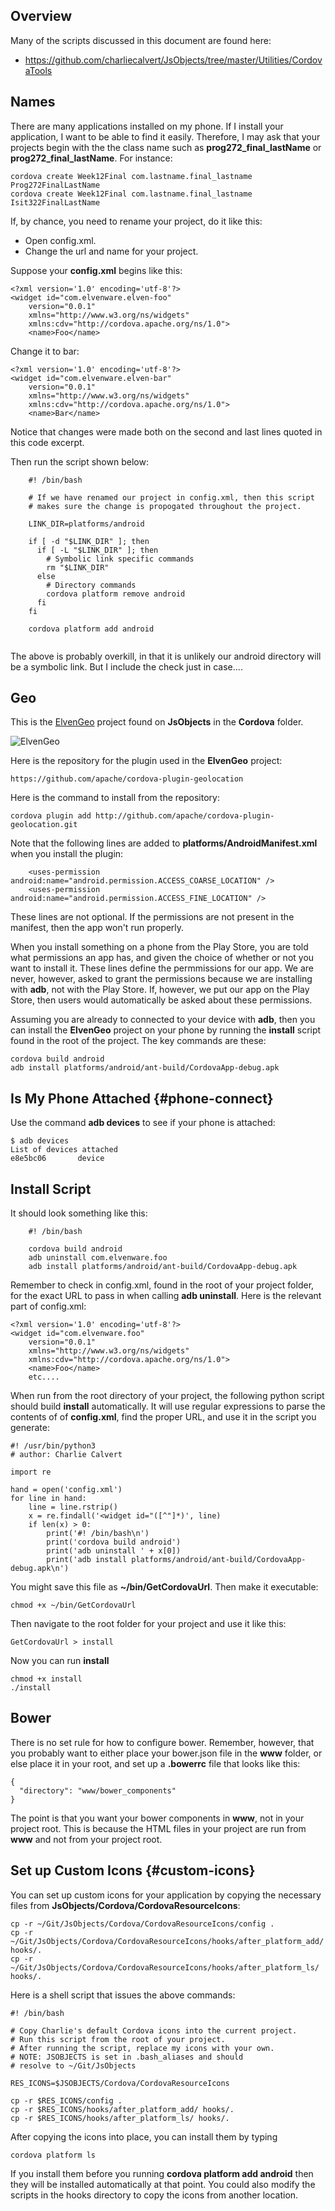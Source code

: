 ## Overview

Many of the scripts discussed in this document are found here:

- <https://github.com/charliecalvert/JsObjects/tree/master/Utilities/CordovaTools>

## Names

There are many applications installed on my phone. If I install your application,
I want to be able to find it easily. Therefore, I may ask that your projects begin 
with the the class name such as **prog272_final_lastName** or **prog272_final_lastName**. For instance:

    cordova create Week12Final com.lastname.final_lastname Prog272FinalLastName
    cordova create Week12Final com.lastname.final_lastname Isit322FinalLastName
    
If, by chance, you need to rename your project, do it like this:

- Open config.xml. 
- Change the url and name for your project. 

Suppose your **config.xml** begins like this:

```
<?xml version='1.0' encoding='utf-8'?>
<widget id="com.elvenware.elven-foo" 
    version="0.0.1" 
    xmlns="http://www.w3.org/ns/widgets" 
    xmlns:cdv="http://cordova.apache.org/ns/1.0">
    <name>Foo</name>
```

Change it to bar:

```
<?xml version='1.0' encoding='utf-8'?>
<widget id="com.elvenware.elven-bar" 
    version="0.0.1" 
    xmlns="http://www.w3.org/ns/widgets" 
    xmlns:cdv="http://cordova.apache.org/ns/1.0">
    <name>Bar</name>
```

Notice that changes were made both on the second and last lines quoted in this code excerpt.

Then run the script shown below:

```
    #! /bin/bash
    
    # If we have renamed our project in config.xml, then this script
    # makes sure the change is propogated throughout the project.
    
    LINK_DIR=platforms/android
    
    if [ -d "$LINK_DIR" ]; then 
      if [ -L "$LINK_DIR" ]; then
        # Symbolic link specific commands
        rm "$LINK_DIR"
      else
        # Directory commands    
        cordova platform remove android
      fi
    fi
    
    cordova platform add android
    
```

The above is probably overkill, in that it is unlikely our android directory
will be a symbolic link. But I include the check just in case....

## Geo

This is the [ElvenGeo][elfGeo] project found on **JsObjects** in the **Cordova** folder.

<img class="small" src="https://drive.google.com/uc?id=0B25UTAlOfPRGWkJVMXJvQWhjSDA" alt="ElvenGeo">

Here is the repository for the plugin used in the **ElvenGeo** project:

    https://github.com/apache/cordova-plugin-geolocation

Here is the command to install from the repository:

    cordova plugin add http://github.com/apache/cordova-plugin-geolocation.git

Note that the following lines are added to **platforms/AndroidManifest.xml** when you
install the plugin:


```
    <uses-permission android:name="android.permission.ACCESS_COARSE_LOCATION" />
    <uses-permission android:name="android.permission.ACCESS_FINE_LOCATION" />
```

These lines are not optional. If the permissions are not present in the manifest, then
the app won't run properly.

When you install something on a phone from the
Play Store, you are told what permissions an app has, and given the choice of
whether or not you want to install it. These lines define the permmissions
for our app. We are never, however, asked to grant the permissions because
we are installing with **adb**, not with the Play Store. If, however, we 
put our app on the Play Store, then users would automatically be asked about
these permissions. 

[elfGeo]:https://github.com/charliecalvert/JsObjects/tree/master/Cordova/ElvenGeo

Assuming you are already to connected to your device with **adb**, then you
can install the **ElvenGeo** project on your phone by running the **install**
script found in the root of the project. The key commands are these:

```
cordova build android
adb install platforms/android/ant-build/CordovaApp-debug.apk
```

## Is My Phone Attached {#phone-connect}

Use the command **adb devices** to see if your phone is attached:

```
$ adb devices
List of devices attached 
e8e5bc06	   device
```


## Install Script

It should look something like this:

```
    #! /bin/bash
    
    cordova build android
    adb uninstall com.elvenware.foo
    adb install platforms/android/ant-build/CordovaApp-debug.apk
```

Remember to check in config.xml, found in the root of your project folder,
for the exact URL to pass in when calling **adb uninstall**. Here is the
relevant part of config.xml:

```
<?xml version='1.0' encoding='utf-8'?>
<widget id="com.elvenware.foo" 
    version="0.0.1" 
    xmlns="http://www.w3.org/ns/widgets" 
    xmlns:cdv="http://cordova.apache.org/ns/1.0">
    <name>Foo</name>
    etc....
```

When run from the root directory of your project, the following 
python script should build **install** automatically. It will use
regular expressions to parse the contents of of **config.xml**, 
find the proper URL, and use it in the script you generate:

```
#! /usr/bin/python3
# author: Charlie Calvert

import re

hand = open('config.xml')
for line in hand:
    line = line.rstrip()
    x = re.findall('<widget id="([^"]*)', line)
    if len(x) > 0:
        print('#! /bin/bash\n')        
        print('cordova build android')
        print('adb uninstall ' + x[0])
        print('adb install platforms/android/ant-build/CordovaApp-debug.apk\n')

```

You might save this file as **~/bin/GetCordovaUrl**. Then make it executable:

    chmod +x ~/bin/GetCordovaUrl
    
Then navigate to the root folder for your project and use it like this:

    GetCordovaUrl > install    

Now you can run **install**

    chmod +x install
    ./install

## Bower

There is no set rule for how to configure bower. Remember, however,
that you probably want to either place your bower.json file in the
**www** folder, or else place it in your root, and set up a **.bowerrc**
file that looks like this:

```
{
  "directory": "www/bower_components"
}
```

The point is that you want your bower components in **www**, not in your
project root. This is because the HTML files in your project are run from
**www** and not from your project root.

## Set up Custom Icons {#custom-icons}

You can set up custom icons for your application by copying the necessary
files from **JsObjects/Cordova/CordovaResourceIcons**:

```
cp -r ~/Git/JsObjects/Cordova/CordovaResourceIcons/config .
cp -r ~/Git/JsObjects/Cordova/CordovaResourceIcons/hooks/after_platform_add/ hooks/.
cp -r ~/Git/JsObjects/Cordova/CordovaResourceIcons/hooks/after_platform_ls/ hooks/.
```
   
Here is a shell script that issues the above commands:

```
#! /bin/bash

# Copy Charlie's default Cordova icons into the current project.
# Run this script from the root of your project.
# After running the script, replace my icons with your own.
# NOTE: JSOBJECTS is set in .bash_aliases and should 
# resolve to ~/Git/JsObjects

RES_ICONS=$JSOBJECTS/Cordova/CordovaResourceIcons

cp -r $RES_ICONS/config .
cp -r $RES_ICONS/hooks/after_platform_add/ hooks/.
cp -r $RES_ICONS/hooks/after_platform_ls/ hooks/.
```    

After copying the icons into place, you can install them by typing

    cordova platform ls
    
If you install them before you running **cordova platform add android** then
they will be installed automatically at that point. You could also modify
the scripts in the hooks directory to copy the icons from another location.

